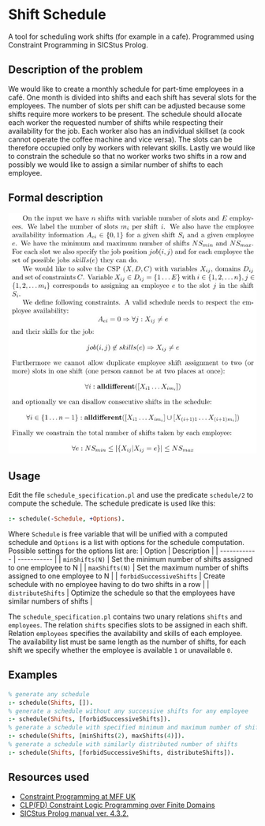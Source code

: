 # Shift Schedule
A tool for scheduling work shifts (for example in a cafe). Programmed using Constraint Programming in SICStus Prolog. 

## Description of the problem

We would like to create a monthly schedule for part-time employees in a café. One month is divided into shifts and each shift has several slots for the employees. The number of slots per shift can be adjusted because some shifts require more workers to be present. The schedule should allocate each worker the requested number of shifts while respecting their availability for the job. Each worker also has an individual skillset (a cook cannot operate the coffee machine and vice versa). The slots can be therefore occupied only by workers with relevant skills. Lastly we would like to constrain the schedule so that no worker works two shifts in a row and possibly we would like to assign a similar number of shifts to each employee.

## Formal description

![Formal description in LaTeX](./formal_description.jpeg)

## Usage

Edit the file `schedule_specification.pl` and use the predicate `schedule/2` to compute the schedule. The schedule predicate is used like this:
``` prolog
:- schedule(-Schedule, +Options).
```
Where `Schedule` is free variable that will be unified with a computed schedule and `Options` is a list with options for the schedule computation. Possible settings for the options list are:
| Option       | Description |
| ------------ | ----------- |
| `minShifts(N)` | Set the minimum number of shifts assigned to one employee to N |
| `maxShifts(N)` | Set the maximum number of shifts assigned to one employee to N |
| `forbidSuccessiveShifts` | Create schedule with no employee having to do two shifts in a row |
| `distributeShifts` | Optimize the schedule so that the employees have similar numbers of shifts |

The `schedule_specification.pl` contains two unary relations `shifts` and `employees`. The relation `shifts` specifies slots to be assigned in each shift. Relation `employees` specifies the availability and skills of each employee. The availability list must be same length as the number of shifts, for each shift we specify whether the employee is available `1` or unavailable `0`.

## Examples

``` prolog
% generate any schedule
:- schedule(Shifts, []).
% generate a schedule without any successive shifts for any employee
:- schedule(Shifts, [forbidSuccessiveShifts]).
% generate a schedule with specified minimum and maximum number of shifts for each employee
:- schedule(Shifts, [minShifts(2), maxShifts(4)]).
% generate a schedule with similarly distributed number of shifts
:- schedule(Shifts, [forbidSuccessiveShifts, distributeShifts]).
```

## Resources used

- [Constraint Programming at MFF UK](http://ktiml.mff.cuni.cz/~bartak/podminky)
- [CLP(FD) Constraint Logic Programming over Finite Domains](http://www.pathwayslms.com/swipltuts/clpfd/clpfd.html)
- [SICStus Prolog manual ver. 4.3.2.](https://sicstus.sics.se/sicstus/docs/4.3.2/html/sicstus/)
